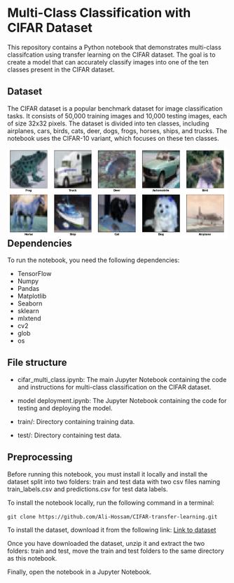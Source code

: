 # Multi-Class Classification with CIFAR Dataset
This repository contains a Python notebook that demonstrates multi-class classifcation using transfer learning on the CIFAR dataset. The goal is to create a model that can accurately classify images into one of the ten classes present in the CIFAR dataset.

## Dataset
The CIFAR dataset is a popular benchmark dataset for image classification tasks. It consists of 50,000 training images and 10,000 testing images, each of size 32x32 pixels. The dataset is divided into ten classes, including airplanes, cars, birds, cats, deer, dogs, frogs, horses, ships, and trucks. The notebook uses the CIFAR-10 variant, which focuses on these ten classes.

<img src="git_images/cifar.png" style="float: left; text-align: center;">

## Dependencies
To run the notebook, you need the following dependencies:
* TensorFlow
* Numpy
* Pandas
* Matplotlib
* Seaborn
* sklearn
* mlxtend
* cv2
* glob
* os

## File structure
* cifar_multi_class.ipynb:  The main Jupyter Notebook containing the code and instructions for multi-class classification on the CIFAR dataset.

* model deployment.ipynb: The Jupyter Notebook containing the code for testing and deploying the model.

* train/: Directory containing training data.
* test/: Directory containing test data.

## Preprocessing
Before running this notebook, you must install it locally and install the dataset split into two folders: train and test data with two csv files naming train_labels.csv and predictions.csv for test data labels.

To install the notebook locally, run the following command in a terminal:

`git clone https://github.com/Ali-Hossam/CIFAR-transfer-learning.git`

To install the dataset, download it from the following link: [Link to dataset](https://www.cs.toronto.edu/~kriz/cifar.html)

Once you have downloaded the dataset, unzip it and extract the two folders: train and test, move the train and test folders to the same directory as this notebook.

Finally, open the notebook in a Jupyter Notebook.
